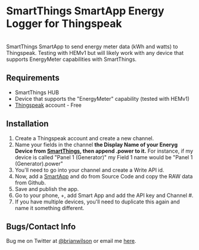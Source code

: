 SmartThings SmartApp Energy Logger for Thingspeak
=======
<br>
SmartThings SmartApp to send energy meter data (kWh and watts) to
Thingspeak.  Testing with HEMv1 but will likely work with any
device that supports EnergyMeter capabilities with SmartThings.

Requirements
------------
- SmartThings HUB
- Device that supports the "EnergyMeter" capability (tested with HEMv1)
- [Thingspeak](http://www.thingspeak.com) account - Free

Installation
--------------------
1. Create a Thingspeak account and create a new channel.
2. Name your fields in the channel <b>the Display Name of your Eneryg Device
from [SmartThings](https://graph.api.smartthings.com/device/list), then append
.power to it.</b> For instance, if my device is called "Panel 1 (Generator)" my
Field 1 name would be "Panel 1 (Generator).power"
3. You'll need to go into your channel and create a Write API id.
5. Now, add a [SmartApp](https://graph.api.smartthings.com/ide/apps) and do
from Source Code and copy the RAW data from Github.
6. Save and publish the app. 
7. Go to your phone, +, add Smart App and add the API key and Channel #.
8. If you have multiple devices, you'll need to duplicate this again and name
it something different. 

Bugs/Contact Info
-----------------
Bug me on Twitter at [@brianwilson](http://twitter.com/brianwilson) or email me [here](http://cronological.com/comment.php?ref=bubba).



